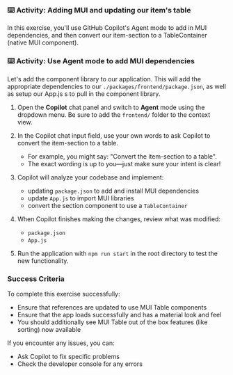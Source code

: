 ### :keyboard: Activity: Adding MUI and updating our item's table

In this exercise, you'll use GitHub Copilot's Agent mode to add in MUI dependencies, and then convert our item-section to a TableContainer (native MUI component).

### :keyboard: Activity: Use Agent mode to add MUI dependencies

Let's add the component library to our application. This will add the appropriate dependencies to our `./packages/frontend/package.json`, as well as setup our App.js s to pull in the component library.

1. Open the **Copilot** chat panel and switch to **Agent** mode using the dropdown menu. Be sure to add the `frontend/` folder to the context view.

2. In the Copilot chat input field, use your own words to ask Copilot to convert the item-section to a table.
   - For example, you might say: "Convert the item-section to a table".
   - The exact wording is up to you—just make sure your intent is clear!

3. Copilot will analyze your codebase and implement:
   - updating `package.json` to add and install MUI dependencies
   - update `App.js` to import MUI libraries
   - convert the section component to use a `TableContainer`

4. When Copilot finishes making the changes, review what was modified:
   - `package.json`
   - `App.js`

5. Run the application with `npm run start` in the root directory to test the new functionality.

### Success Criteria

To complete this exercise successfully:

- Ensure that references are updated to use MUI Table components
- Ensure that the app loads successfully and has a material look and feel
- You should additionally see MUI Table out of the box features (like sorting) now available

If you encounter any issues, you can:

- Ask Copilot to fix specific problems
- Check the developer console for any errors
